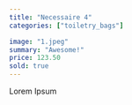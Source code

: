 ```yaml
---
title: "Necessaire 4"
categories: ["toiletry_bags"]

image: "1.jpeg"
summary: "Awesome!"
price: 123.50
sold: true
---
```


Lorem Ipsum
